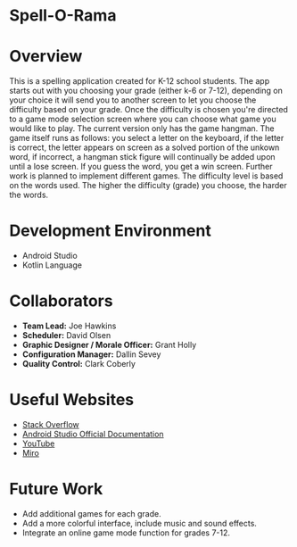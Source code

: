 # Spell-O-Rama

# Overview

This is a spelling application created for K-12 school students. The app starts out with you choosing your grade (either k-6 or 7-12), depending on your choice it will send you to another screen to let you choose the difficulty based on your grade. Once the difficulty is chosen you're directed to a game mode selection screen where you can choose what game you would like to play. The current version only has the game hangman. The game itself runs as follows: you select a letter on the keyboard, if the letter is correct, the letter appears on screen as a solved portion of the unkown word, if incorrect, a hangman stick figure will continually be added upon until a lose screen. If you guess the word, you get a win screen. Further work is planned to implement different games. The difficulty level is based on the words used. The higher the difficulty (grade) you choose, the harder the words.

# Development Environment

* Android Studio
* Kotlin Language

# Collaborators

* **Team Lead:** Joe Hawkins
* **Scheduler:** David Olsen
* **Graphic Designer / Morale Officer:** Grant Holly
* **Configuration Manager:** Dallin Sevey
* **Quality Control:** Clark Coberly

# Useful Websites

* [Stack Overflow](stackoverflow.com)
* [Android Studio Official Documentation](https://developer.android.com/docs)
* [YouTube](YouTube.com)
* [Miro](Miro.com)


# Future Work


* Add additional games for each grade.
* Add a more colorful interface, include music and sound effects.
* Integrate an online game mode function for grades 7-12.
